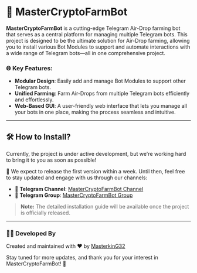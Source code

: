 # 🤖 MasterCryptoFarmBot

**MasterCryptoFarmBot** is a cutting-edge Telegram Air-Drop farming bot that serves as a central platform for managing multiple Telegram bots. This project is designed to be the ultimate solution for Air-Drop farming, allowing you to install various Bot Modules to support and automate interactions with a wide range of Telegram bots—all in one comprehensive project.

### 🌐 Key Features:

- **Modular Design**: Easily add and manage Bot Modules to support other Telegram bots.
- **Unified Farming**: Farm Air-Drops from multiple Telegram bots efficiently and effortlessly.
- **Web-Based GUI**: A user-friendly web interface that lets you manage all your bots in one place, making the process seamless and intuitive.

---

## 🛠️ How to Install?

Currently, the project is under active development, but we're working hard to bring it to you as soon as possible!

🎉 We expect to release the first version within a week. Until then, feel free to stay updated and engage with us through our channels:

- 📢 **Telegram Channel**: [MasterCryptoFarmBot Channel](https://t.me/MasterCryptoFarmBot)
- 💬 **Telegram Group**: [MasterCryptoFarmBot Group](https://t.me/MasterCryptoFarmBotGroup)

> **Note:** The detailed installation guide will be available once the project is officially released.

---

### 👨‍💻 Developed By

Created and maintained with ❤️ by [MasterkinG32](https://github.com/masterking32)

Stay tuned for more updates, and thank you for your interest in MasterCryptoFarmBot! 🚀
